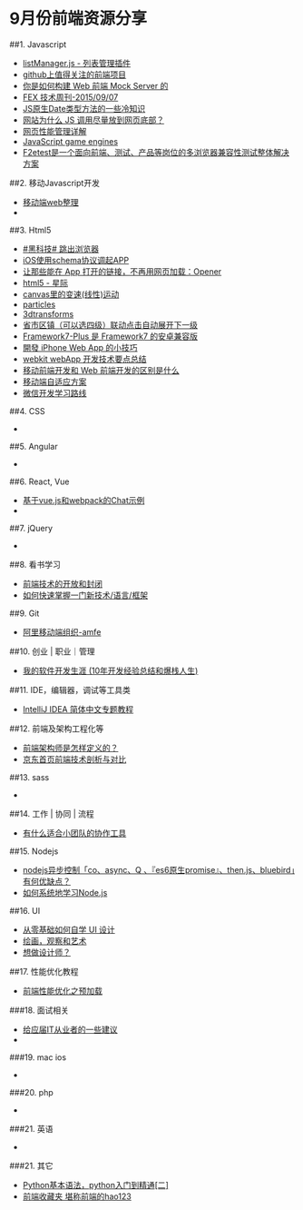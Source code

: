 # 9月份前端资源分享
##1. Javascript
- [listManager.js - 列表管理插件](http://www.html-js.com/article/List-management-plugin-listManagerjs--list-management-plugin%203139)
- [github上值得关注的前端项目](http://segmentfault.com/a/1190000002804472)
- [你是如何构建 Web 前端 Mock Server 的](http://www.zhihu.com/question/35436669)
- [FEX 技术周刊-2015/09/07](http://fex.baidu.com/blog/2015/09/fex-weekly-07/)
- [JS原生Date类型方法的一些冷知识](http://segmentfault.com/a/1190000003710954)
- [网站为什么 JS 调用尽量放到网页底部？](http://www.zhihu.com/question/34147508/answer/63068656)
- [网页性能管理详解](http://www.ruanyifeng.com/blog/2015/09/web-page-performance-in-depth.html)
- [JavaScript game engines](https://github.com/showcases/javascript-game-engines)
- [F2etest是一个面向前端、测试、产品等岗位的多浏览器兼容性测试整体解决方案](https://github.com/alibaba/f2etest)

##2. 移动Javascript开发
- [移动端web整理](http://www.w3cfuns.com/blog-5452682-5408740.html)
- []()


##3. Html5
- [#黑科技# 跳出浏览器](http://zhuanlan.zhihu.com/andlib/19848910)
- [iOS使用schema协议调起APP](http://js8.in/2013/12/16/ios%E4%BD%BF%E7%94%A8schema%E5%8D%8F%E8%AE%AE%E8%B0%83%E8%B5%B7app/)
- [让那些能在 App 打开的链接，不再用网页加载：Opener](http://sspai.com/29135)
- [html5 - 星际](https://github.com/gloomyson/StarCraft)
- [canvas里的变速(线性)运动](http://www.yi-jy.com/2015/08/20/canvas%E9%87%8C%E7%9A%84%E5%8F%98%E9%80%9F%E7%BA%BF%E6%80%A7%E8%BF%90%E5%8A%A8/)
- [particles](https://github.com/VincentGarreau/particles.js/)
- [3dtransforms](https://desandro.github.io/3dtransforms/)
- [省市区镇（可以选四级）联动点击自动展开下一级](http://blog.csdn.net/u011551941/article/details/46786497)
- [Framework7-Plus 是 Framework7 的安卓兼容版](https://github.com/sdc-fe/Framework7-Plus)
- [開發 iPhone Web App 的小技巧](http://pro.ctlok.com/2010/06/iphone-web-app.html)
- [webkit webApp 开发技术要点总结](http://www.cnblogs.com/pifoo/archive/2011/05/28/webkit-webapp.html)
- [移动前端开发和 Web 前端开发的区别是什么](http://www.zhihu.com/question/20269059)
- [移动端自适应方案](http://f2e.souche.com/blog/yi-dong-duan-zi-gua-ying-fang-an/)
- [微信开发学习路线](http://bss.csdn.net/m/topic/learning_path_weixin)


##4. CSS
- []()


##5. Angular
- []()


##6. React, Vue
- [基于vue.js和webpack的Chat示例](http://www.html-js.com/article/Front-end-based-on-vuejs-and-Chat-webpack-sample%203137)
- []()

##7. jQuery
- []()


##8. 看书学习
- [前端技术的开放和封闭](https://github.com/jayli/jayli.github.com/issues/18)
- [如何快速掌握一门新技术/语言/框架](http://insights.thoughtworkers.org/learn-new-technology-quickly/)


##9. Git
- [阿里移动端组织-amfe](https://github.com/amfe)

##10. 创业 | 职业｜管理
- [我的软件开发生涯 (10年开发经验总结和爆栈人生)](http://www.cnblogs.com/unruledboy/p/DevCareer.html)


##11. IDE，编辑器，调试等工具类
- [IntelliJ IDEA 简体中文专题教程](https://github.com/judasn/IntelliJ-IDEA-Tutorial)

##12. 前端及架构工程化等
- [前端架构师是怎样定义的？](http://www.zhihu.com/question/35240855)
- [京东首页前端技术剖析与对比](http://www.barretlee.com/blog/2015/09/09/jd-architecture-analysis/)



##13. sass
- []()

##14. 工作 | 协同 | 流程
- [有什么适合小团队的协作工具](http://www.zhihu.com/question/19709893)


##15. Nodejs
- [nodejs异步控制「co、async、Q 、『es6原生promise』、then.js、bluebird」有何优缺点？](http://www.zhihu.com/question/25413141)
- [如何系统地学习Node.js](http://www.zhihu.com/question/21567720)


##16. UI
- [从零基础如何自学 UI 设计](http://www.zhihu.com/question/20857524?rf=20230898)
- [绘画，观察和艺术](http://www.douban.com/doulist/1503061/)
- [想做设计师？](http://www.douban.com/doulist/1156868/)


##17. 性能优化教程
- [前端性能优化之预加载](http://mp.weixin.qq.com/s?__biz=MzA5OTI1MjEwOQ==&mid=210006145&idx=1&sn=f539e49f33c6d66d93a28d4cb95b62b6#rd)

###18. 面试相关
- [给应届IT从业者的一些建议](https://github.com/nimojs/blog/issues/16)
- []()

###19. mac ios
- []()


###20. php
- []()


###21. 英语
- []()


###21. 其它
- [Python基本语法，python入门到精通[二]](http://www.cnblogs.com/toutou/p/4774284.html)
- [前端收藏夹 堪称前端的hao123](http://f2er.club/)

